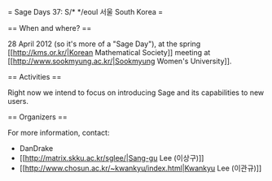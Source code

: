 = Sage Days 37: S/* */eoul 서울 South Korea =

== When and where? ==

28 April 2012 (so it's more of a "Sage Day"), at the spring [[http://kms.or.kr/|Korean Mathematical Society]] meeting at [[http://www.sookmyung.ac.kr/|Sookmyung Women's University]].

== Activities ==

Right now we intend to focus on introducing Sage and its capabilities to new users.

== Organizers ==

For more information, contact:

  * DanDrake
  * [[http://matrix.skku.ac.kr/sglee/|Sang-gu Lee (이상구)]]
  * [[http://www.chosun.ac.kr/~kwankyu/index.html|Kwankyu Lee (이관규)]]
